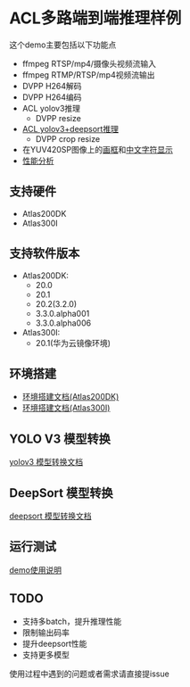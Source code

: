 # ACL多路端到端推理样例
这个demo主要包括以下功能点 
* ffmpeg RTSP/mp4/摄像头视频流输入
* ffmpeg RTMP/RTSP/mp4视频流输出
* DVPP H264解码
* DVPP H264编码
* ACL yolov3推理
    * DVPP resize
* [ACL yolov3+deepsort推理](deepsort.md)
    * DVPP crop resize
* 在YUV420SP图像上的[画框](src/drawing.h)和[中文字符显示](src/freetype_helper.cpp)
* [性能分析](profiling.md)

## 支持硬件
* Atlas200DK
* Atlas300I

## 支持软件版本
* Atlas200DK:
  * 20.0
  * 20.1
  * 20.2(3.2.0)
  * 3.3.0.alpha001
  * 3.3.0.alpha006
* Atlas300I:
  * 20.1(华为云镜像环境)

## 环境搭建
* [环境搭建文档(Atlas200DK)](env_atlas200dk.md)
* [环境搭建文档(Atlas300I)](env_atlas300I.md)
## YOLO V3 模型转换
[yolov3 模型转换文档](yolov3_model_cvt.md)
## DeepSort 模型转换
[deepsort 模型转换文档](deep_sort_model_cvt.md)
## 运行测试
[demo使用说明](run.md)

## TODO
* 支持多batch，提升推理性能
* 限制输出码率
* 提升deepsort性能
* 支持更多模型

使用过程中遇到的问题或者需求请直接提issue

